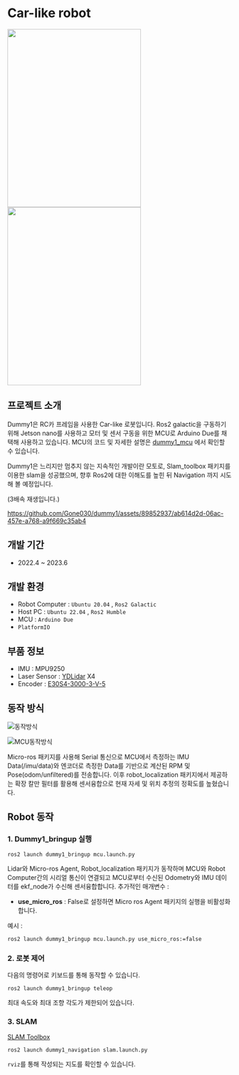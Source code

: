 # Car-like robot

<img src = "https://github.com/Gone030/dummy1_mcu/assets/89852937/cfba7c47-eaa2-4da2-b8ce-a86a2c5e9a2e" width="300" height="400"> <img src = "https://github.com/Gone030/dummy1_mcu/assets/89852937/f6fe0611-ae4d-4477-82a8-a49e15eef6b1" width="300" height="400">

## 프로젝트 소개
Dummy1은 RC카 프레임을 사용한 Car-like 로봇입니다. Ros2 galactic을 구동하기 위해 Jetson nano를 사용하고 모터 및 센서 구동을 위한 MCU로 Arduino Due를 채택해 사용하고 있습니다.
MCU의 코드 및 자세한 설명은 [dummy1_mcu](https://github.com/Gone030/dummy1_mcu) 에서 확인할 수 있습니다.

Dummy1은 느리지만 멈추지 않는 지속적인 개발이란 모토로, Slam_toolbox 패키지를 이용한 slam을 성공했으며, 향후 Ros2에 대한 이해도를 높힌 뒤 Navigation 까지 시도해 볼 예정입니다.

(3배속 재생입니다.)

https://github.com/Gone030/dummy1/assets/89852937/ab614d2d-06ac-457e-a768-a9f669c35ab4





## 개발 기간
* 2022.4 ~ 2023.6

## 개발 환경
* Robot Computer : `Ubuntu 20.04` , `Ros2 Galactic`
* Host PC : `Ubuntu 22.04` , `Ros2 Humble`
* MCU : `Arduino Due`
* `PlatformIO`

## 부품 정보
* IMU : MPU9250
* Laser Sensor : [YDLidar](https://www.ydlidar.com/lidars.html) X4
* Encoder : [E30S4-3000-3-V-5](https://kr.misumi-ec.com/vona2/detail/221005279659/?HissuCode=E30S4-3000-3-V-5)

## 동작 방식

![동작방식](https://user-images.githubusercontent.com/89852937/232405742-3338bc55-86fc-495d-8be8-c995b19ee979.png)

![MCU동작방식](https://user-images.githubusercontent.com/89852937/232420930-1fde0742-22cb-4bbb-84f6-3927214fe83c.png)

Micro-ros 패키지를 사용해 Serial 통신으로 MCU에서 측정하는 IMU Data(/imu/data)와 엔코더로 측정한 Data를 기반으로 계산된 RPM 및 Pose(odom/unfiltered)를 전송합니다. 이후 robot_localization 패키지에서 제공하는 확장 칼만 필터를 활용해 센서융합으로 현재 자세 및 위치 추정의 정확도를 높혔습니다.

## Robot 동작

### 1. Dummy1_bringup 실행

    ros2 launch dummy1_bringup mcu.launch.py

Lidar와 Micro-ros Agent, Robot_localization 패키지가 동작하며 MCU와 Robot Computer간의 시리얼 통신이 연결되고 MCU로부터 수신된 Odometry와 IMU 데이터를 ekf_node가 수신해 센서융합합니다.
 추가적인 매개변수 :
 * __use_micro_ros__ : False로 설정하면 Micro ros Agent 패키지의 실행을 비활성화 합니다.

예시 :

    ros2 launch dummy1_bringup mcu.launch.py use_micro_ros:=false

### 2. 로봇 제어
다음의 명령어로 키보드를 통해 동작할 수 있습니다.

    ros2 launch dummy1_bringup teleop

최대 속도와 최대 조향 각도가 제한되어 있습니다.

### 3. SLAM
[SLAM Toolbox](https://github.com/SteveMacenski/slam_toolbox)

    ros2 launch dummy1_navigation slam.launch.py

`rviz`를 통해 작성되는 지도를 확인할 수 있습니다.

